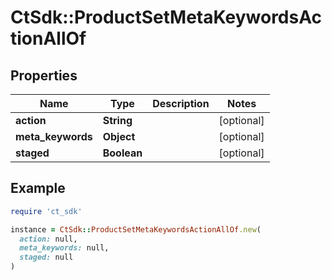 # CtSdk::ProductSetMetaKeywordsActionAllOf

## Properties

| Name | Type | Description | Notes |
| ---- | ---- | ----------- | ----- |
| **action** | **String** |  | [optional] |
| **meta_keywords** | **Object** |  | [optional] |
| **staged** | **Boolean** |  | [optional] |

## Example

```ruby
require 'ct_sdk'

instance = CtSdk::ProductSetMetaKeywordsActionAllOf.new(
  action: null,
  meta_keywords: null,
  staged: null
)
```

